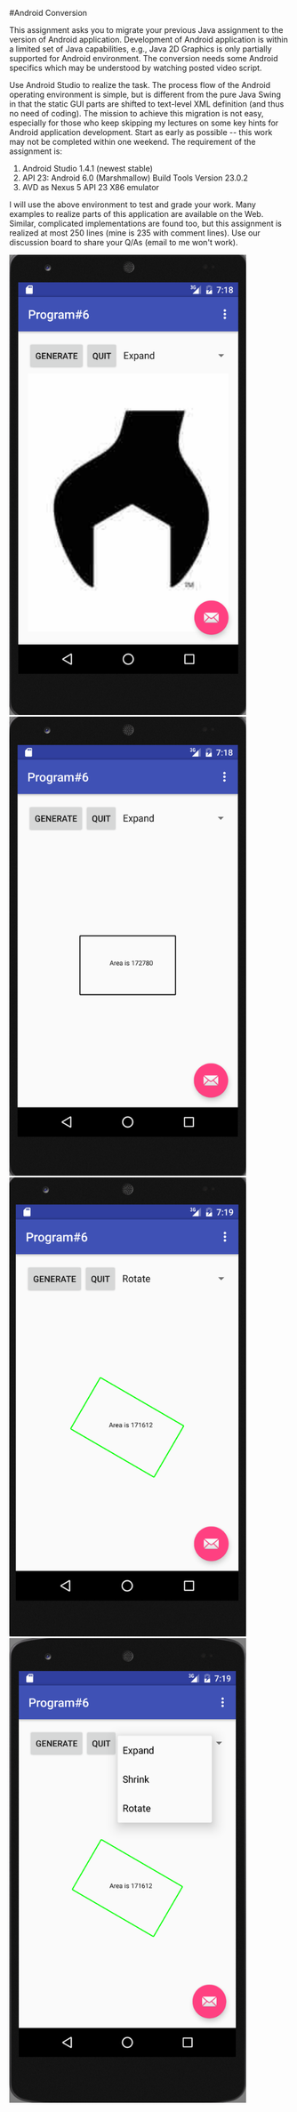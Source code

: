 #Android Conversion

This assignment asks you to migrate your previous Java assignment to the version of Android application. Development of Android application is within a limited set of Java capabilities, e.g., Java 2D Graphics is only partially supported for Android environment. The conversion needs some Android specifics which may be understood by watching posted video script.

Use Android Studio to realize the task. The process flow of the Android operating environment is simple, but is different from the pure Java Swing in that the static GUI parts are shifted to text-level XML definition (and thus no need of coding). The mission to achieve this migration is not easy, especially for those who keep skipping my lectures on some key hints for Android application development. Start as early as possible -- this work may not be completed within one weekend. The requirement of the assignment is:

1. Android Studio 1.4.1 (newest stable)
2. API 23: Android 6.0 (Marshmallow) Build Tools Version 23.0.2
3. AVD as Nexus 5 API 23 X86 emulator

I will use the above environment to test and grade your work. Many examples to realize parts of this application are available on the Web. Similar, complicated implementations are found too, but this assignment is realized at most 250 lines (mine is 235 with comment lines). Use our discussion board to share your Q/As (email to me won't work).

<img src="https://github.com/venegu/soft-design/raw/master/images/1prog6.png" width="426" alt="image 1">
<img src="https://github.com/venegu/soft-design/raw/master/images/2prog6.png" width="426" alt="image 2">
<img src="https://github.com/venegu/soft-design/raw/master/images/3prog6.png" width="426" alt="image 3">
<img src="https://github.com/venegu/soft-design/raw/master/images/4prog6.png" width="426" alt="image 4">
